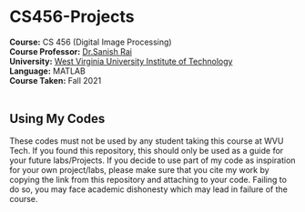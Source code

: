 # CS456-Projects
**Course:** CS 456 (Digital Image Processing) <br />
**Course Professor:** [Dr.Sanish Rai](https://engineering.wvutech.edu/faculty-and-staff-directory/sanish-rai) <br />
**University:** [West Virginia University Institute of Technology](https://www.wvutech.edu/) <br />
**Language:** MATLAB <br />
**Course Taken:** Fall 2021 <br /> <br />

## Using My Codes
These codes must not be used by any student taking this course at WVU Tech. If you found this repository, this should only be used as a guide for your future labs/Projects. If you decide to use part of my code as inspiration for your own project/labs, please make sure that you cite my work by copying the link from this repository and attaching to your code. Failing to do so, you may face academic dishonesty which may lead in failure of the course.
